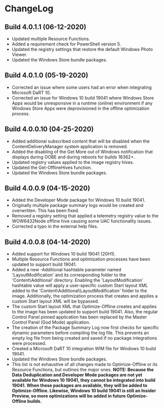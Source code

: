 # ChangeLog #

## Build 4.0.1.1 (06-12-2020) ##

- Updated multiple Resource Functions.
- Added a requirement check for PowerShell version 5.
- Updated the registry settings that restore the default Windows Photo Viewer.
- Updated the Windows Store bundle packages.

## Build 4.0.1.0 (05-19-2020) ##

- Corrected an issue where some users had an error when integrating Microsoft DaRT 10.
- Corrected an issue for Windows 10 build 19041 where Windows Store Apps would be unresponsive in a runtime (online) environment if any Windows Store Apps were deprovisioned in the offline optimization process.

## Build 4.0.0.10 (04-25-2020) ##

- Added additional subscribed content that will be disabled when the ContentDeliveryManager system application is removed.
- Added the disabling of the Get More out of Windows notification that displays during OOBE and during reboots for builds 18362+.
- Updated registry values applied to the image registry hives.
- Updated the Get-OfflineHives function.
- Updated the Windows Store bundle packages.

## Build 4.0.0.9 (04-15-2020) ##

- Added the Developer Mode package for Windows 10 build 19041.
- Originally multiple package summary logs would be created and overwritten. This has been fixed.
- Removed a registry setting that applied a telemetry registry value to the WOW6432Node offline hive causing some UAC functionality issues.
- Corrected a typo in the external help files.

## Build 4.0.0.8 (04-14-2020) ##

- Added support for Windows 10 build 19041 (20H1).
- Multiple Resource Functions and optimization processes have been updated to support build 19041.
- Added a new -Additional hashtable parameter named 'LayoutModification' and its corresponding folder to the 'Content\Additional' directory. Enabling the 'LayoutModification' hashtable value will apply a user-specific custom Start layout XML added to the 'Content\Additional\LayoutModification' folder to the image. Additionally, the optimization process that creates and applies a custom Start layout XML will be bypassed.
- The custom Start layout XML that Optimize-Offline creates and applies to the image has been updated to support build 19041. Also, the regular Control Panel pinned application has been replaced by the Master Control Panel (God Mode) application.
- The creation of the Package Summary Log now first checks for specific dynamic parameters before compiling the log file. This prevents an empty log file from being created and saved if no package integrations were processed.
- Created a Microsoft DaRT 10 integration WIM file for Windows 10 build 19041.
- Updated the Windows Store bundle packages.
- This list is not exhaustive of all changes made to Optimize-Offline or its Resource Functions, but outlines the major ones.
**NOTE: Because the Data Deduplication and Developer Mode packages are not yet available for Windows 10 19041, they cannot be integrated into build 19041. When these packages are available, they will be added to Optimize-Offline. Likewise, Windows 10 build 19041 is still an Insider Preview, so more optimizations will be added in future Optimize-Offline builds.**
